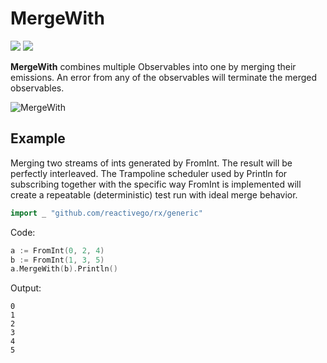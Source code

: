 # MergeWith

[![](../../../assets/godev.svg?raw=true)](https://pkg.go.dev/github.com/reactivego/rx/test/MergeWith#section-documentation)
[![](../../../assets/rx.svg?raw=true)](http://reactivex.io/documentation/operators/merge.html)

**MergeWith** combines multiple Observables into one by merging their emissions.
An error from any of the observables will terminate the merged observables.

![MergeWith](../../../assets/MergeWith.svg?raw=true)

## Example
Merging two streams of ints generated by FromInt. The result will be
perfectly interleaved. The Trampoline scheduler used by Println for
subscribing together with the specific way FromInt is implemented
will create a repeatable (deterministic) test run with ideal merge
behavior.
```go
import _ "github.com/reactivego/rx/generic"
```
Code:
```go
a := FromInt(0, 2, 4)
b := FromInt(1, 3, 5)
a.MergeWith(b).Println()
```
Output:
```
0
1
2
3
4
5
```
